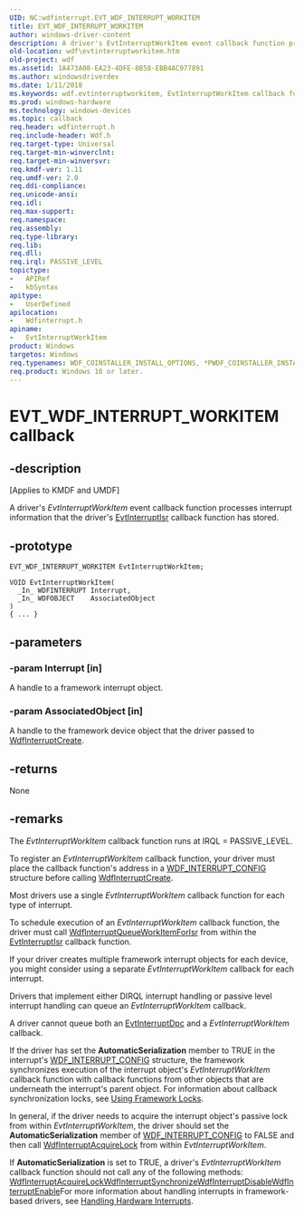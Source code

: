 ```yaml
---
UID: NC:wdfinterrupt.EVT_WDF_INTERRUPT_WORKITEM
title: EVT_WDF_INTERRUPT_WORKITEM
author: windows-driver-content
description: A driver's EvtInterruptWorkItem event callback function processes interrupt information that the driver's EvtInterruptIsr callback function has stored.
old-location: wdf\evtinterruptworkitem.htm
old-project: wdf
ms.assetid: 1A473A08-EA23-4DFE-8B58-EBB4AC977891
ms.author: windowsdriverdev
ms.date: 1/11/2018
ms.keywords: wdf.evtinterruptworkitem, EvtInterruptWorkItem callback function, EvtInterruptWorkItem, EVT_WDF_INTERRUPT_WORKITEM, EVT_WDF_INTERRUPT_WORKITEM, wdfinterrupt/EvtInterruptWorkItem, kmdf.evtinterruptworkitem
ms.prod: windows-hardware
ms.technology: windows-devices
ms.topic: callback
req.header: wdfinterrupt.h
req.include-header: Wdf.h
req.target-type: Universal
req.target-min-winverclnt: 
req.target-min-winversvr: 
req.kmdf-ver: 1.11
req.umdf-ver: 2.0
req.ddi-compliance: 
req.unicode-ansi: 
req.idl: 
req.max-support: 
req.namespace: 
req.assembly: 
req.type-library: 
req.lib: 
req.dll: 
req.irql: PASSIVE_LEVEL
topictype:
-	APIRef
-	kbSyntax
apitype:
-	UserDefined
apilocation:
-	Wdfinterrupt.h
apiname:
-	EvtInterruptWorkItem
product: Windows
targetos: Windows
req.typenames: WDF_COINSTALLER_INSTALL_OPTIONS, *PWDF_COINSTALLER_INSTALL_OPTIONS
req.product: Windows 10 or later.
---
```


# EVT_WDF_INTERRUPT_WORKITEM callback


## -description


<p class="CCE_Message">[Applies to KMDF and UMDF]

A driver's <i>EvtInterruptWorkItem</i> event callback function processes interrupt information that the driver's <a href="..\wdfinterrupt\nc-wdfinterrupt-evt_wdf_interrupt_isr.md">EvtInterruptIsr</a> callback function has stored.


## -prototype


````
EVT_WDF_INTERRUPT_WORKITEM EvtInterruptWorkItem;

VOID EvtInterruptWorkItem(
  _In_ WDFINTERRUPT Interrupt,
  _In_ WDFOBJECT    AssociatedObject
)
{ ... }
````


## -parameters




### -param Interrupt [in]

A handle to a framework interrupt object.


### -param AssociatedObject [in]

A handle to the framework device object that the driver passed to <a href="..\wdfinterrupt\nf-wdfinterrupt-wdfinterruptcreate.md">WdfInterruptCreate</a>.


## -returns


None



## -remarks


The <i>EvtInterruptWorkItem</i> callback function runs at IRQL = PASSIVE_LEVEL.

To register an <i>EvtInterruptWorkItem</i> callback function, your driver must place the callback function's address in a <a href="..\wdfinterrupt\ns-wdfinterrupt-_wdf_interrupt_config.md">WDF_INTERRUPT_CONFIG</a> structure before calling <a href="..\wdfinterrupt\nf-wdfinterrupt-wdfinterruptcreate.md">WdfInterruptCreate</a>.

Most drivers use a single <i>EvtInterruptWorkItem</i> callback function for each type of interrupt. 


To schedule execution of an <i>EvtInterruptWorkItem</i> callback function, the driver must call <a href="..\wdfinterrupt\nf-wdfinterrupt-wdfinterruptqueueworkitemforisr.md">WdfInterruptQueueWorkItemForIsr</a> from within the <a href="..\wdfinterrupt\nc-wdfinterrupt-evt_wdf_interrupt_isr.md">EvtInterruptIsr</a> callback function.

If your driver creates multiple framework interrupt objects for each device, you might consider using a separate <i>EvtInterruptWorkItem</i> callback for each interrupt.


Drivers that implement either DIRQL  interrupt handling or passive level interrupt handling can queue an <i>EvtInterruptWorkItem</i> callback.

 A driver cannot queue both an <a href="..\wdfinterrupt\nc-wdfinterrupt-evt_wdf_interrupt_dpc.md">EvtInterruptDpc</a> and a <i>EvtInterruptWorkItem</i> callback.

If the driver has set the <b>AutomaticSerialization</b> member to TRUE in the interrupt's <a href="..\wdfinterrupt\ns-wdfinterrupt-_wdf_interrupt_config.md">WDF_INTERRUPT_CONFIG</a> structure, the framework  synchronizes execution of the interrupt object's <i>EvtInterruptWorkItem</i> callback function with callback functions from other objects that are underneath the interrupt's parent object.  For information about callback synchronization locks, see <a href="https://docs.microsoft.com/en-us/windows-hardware/drivers/wdf/using-framework-locks">Using Framework Locks</a>.

 In general, if the driver needs to acquire the interrupt object's passive lock from within <i>EvtInterruptWorkItem</i>, the driver should set the <b>AutomaticSerialization</b> member of <a href="..\wdfinterrupt\ns-wdfinterrupt-_wdf_interrupt_config.md">WDF_INTERRUPT_CONFIG</a> to FALSE and then call <a href="https://msdn.microsoft.com/library/windows/hardware/ff547340">WdfInterruptAcquireLock</a> from within <i>EvtInterruptWorkItem</i>.

If  <b>AutomaticSerialization</b> is set to TRUE, a driver's <i>EvtInterruptWorkItem</i>  callback function should not call any of the following methods:
<a href="https://msdn.microsoft.com/library/windows/hardware/ff547340">WdfInterruptAcquireLock</a><a href="..\wdfinterrupt\nf-wdfinterrupt-wdfinterruptsynchronize.md">WdfInterruptSynchronize</a><a href="..\wdfinterrupt\nf-wdfinterrupt-wdfinterruptdisable.md">WdfInterruptDisable</a><a href="..\wdfinterrupt\nf-wdfinterrupt-wdfinterruptenable.md">WdfInterruptEnable</a>For more information about handling interrupts in framework-based drivers, see <a href="https://msdn.microsoft.com/08460510-6e5f-4c02-8086-9caa9b4b4c2d">Handling Hardware Interrupts</a>.


